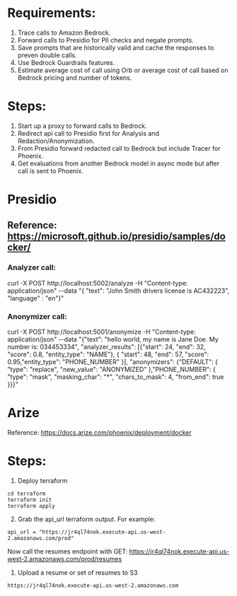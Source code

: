 # Requirements:

1. Trace calls to Amazon Bedrock.
2. Forward calls to Presidio for PII checks and negate prompts.
3. Save prompts that are historically valid and cache the responses to preven double calls.
4. Use Bedrock Guardrails features.
5. Estimate average cost of call using Orb or average cost of call based on Bedrock pricing and number of tokens.

# Steps:

1. Start up a proxy to forward calls to Bedrock.
2. Redirect api call to Presidio first for Analysis and Redaction/Anonymization.
3. From Presidio forward redacted call to Bedrock but include Tracer for Phoenix.
4. Get evaluations from another Bedrock model in async mode but after call is sent to Phoenix.

# Presidio

## Reference: https://microsoft.github.io/presidio/samples/docker/

### Analyzer call:

curl -X POST http://localhost:5002/analyze -H "Content-type: application/json" --data "{ \"text\": \"John Smith drivers license is AC432223\", \"language\" : \"en\"}"

### Anonymizer call:

curl -X POST http://localhost:5001/anonymize -H "Content-type: application/json" --data "{\"text\": \"hello world, my name is Jane Doe. My number is: 034453334\", \"analyzer_results\": [{\"start\": 24, \"end\": 32, \"score\": 0.8, \"entity_type\": \"NAME\"}, { \"start\": 48, \"end\": 57, \"score\": 0.95,\"entity_type\": \"PHONE_NUMBER\" }], \"anonymizers\": {\"DEFAULT\": { \"type\": \"replace\", \"new_value\": \"ANONYMIZED\" },\"PHONE_NUMBER\": { \"type\": \"mask\", \"masking_char\": \"\*\", \"chars_to_mask\": 4, \"from_end\": true }}}"

# Arize

Reference: https://docs.arize.com/phoenix/deployment/docker

# Steps:

1. Deploy terraform

```
cd terraform
terraform init
terraform apply
```

2. Grab the api_url terraform output. For example:

```
api_url = "https://jr4ql74nok.execute-api.us-west-2.amazonaws.com/prod"
```

Now call the resumes endpoint with GET:
https://jr4ql74nok.execute-api.us-west-2.amazonaws.com/prod/resumes

1. Upload a resume or set of resumes to S3

```
https://jr4ql74nok.execute-api.us-west-2.amazonaws.com
```

